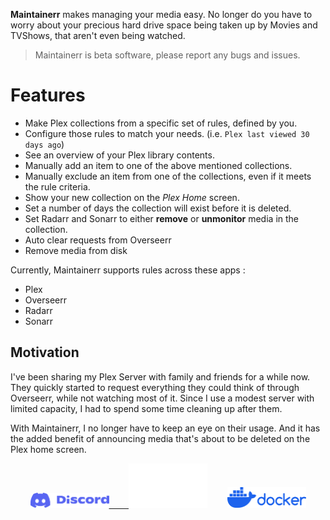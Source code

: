 **Maintainerr** makes managing your media easy. No longer do you have to worry about your precious hard drive space being taken up by Movies and TVShows, that aren't even being watched.

> Maintainerr is beta software, please report any bugs and issues.

# Features
- Make Plex collections from a specific set of rules, defined by you.
- Configure those rules to match your needs. (i.e. `Plex last viewed 30 days ago`)
- See an overview of your Plex library contents.
- Manually add an item to one of the above mentioned collections.
- Manually exclude an item from one of the collections, even if it meets the rule criteria.
- Show your new collection on the *Plex Home* screen.
- Set a number of days the collection will exist before it is deleted.
- Set Radarr and Sonarr to either **remove** or **unmonitor** media in the collection.
- Auto clear requests from Overseerr
- Remove media from disk

Currently, Maintainerr supports rules across these apps :

- Plex
- Overseerr
- Radarr
- Sonarr

## Motivation

I've been sharing my Plex Server with family and friends for a while now. They quickly started to request everything they could think of through Overseerr, while not watching most of it. Since I use a modest server with limited capacity, I had to spend some time cleaning up after them.

With Maintainerr, I no longer have to keep an eye on their usage. And it has the added benefit of announcing media that's about to be deleted on the Plex home screen.

<p align="center">
<a href="https://discord.gg/WP4ZW2QYwk"><img src=/images/discord_icon.svg width=25%>&nbsp &nbsp &nbsp &nbsp </a><a href = "https://github.com/jorenn92/Maintainerr"><img src=/images/GitHub-Logo.png height= 25% width=25%></a>&nbsp &nbsp &nbsp &nbsp <a href="https://hub.docker.com/r/jorenn92/maintainerr"><img src=/images/docker_icon.svg width=25%>
</p>